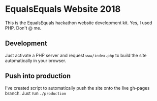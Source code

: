 # EqualsEquals Website 2018
This is the EqualsEquals hackathon website development kit. Yes, I used PHP. Don't @ me.

## Development
Just activate a PHP server and request `www/index.php` to build the site automatically in your browser.

## Push into production
I've created  script to automatically push the site onto the live gh-pages branch. Just run `./production`
